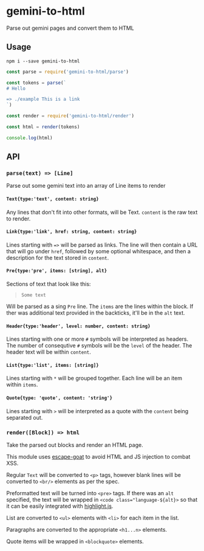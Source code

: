 # gemini-to-html

Parse out gemini pages and convert them to HTML

## Usage

```
npm i --save gemini-to-html
```

```javascript
const parse = require('gemini-to-html/parse')

const tokens = parse(`
# Hello

=> ./example This is a link
`)

const render = require('gemini-to-html/render')

const html = render(tokens)

console.log(html)
```

## API

### `parse(text) => [Line]`

Parse out some gemini text into an array of Line items to render

#### `Text{type:'text', content: string}`

Any lines that don't fit into other formats, will be Text. `content` is the raw text to render.

#### `Link{type:'link', href: string, content: string}`

Lines starting with `=>` will be parsed as links. The line will then contain a URL that will go under `href`, followed by some optional whitespace, and then a description for the text stored in `content`.

#### `Pre{type:'pre', items: [string], alt}`

Sections of text that look like this:

> ```alt
> Some text
> ```

Will be parsed as a sing `Pre` line. The `items` are the lines within the block. If ther was additional text provided in the backticks, it'll be in the `alt` text.

#### `Header{type:'header', level: number, content: string}`

Lines starting with one or more `#` symbols will be interpreted as headers. The number of consequtive `#` symbols will be the `level` of the header. The header text will be within `content`.

#### `List{type:'list', items: [string]}`

Lines starting with `*` will be grouped together. Each line will be an item within `items`.

#### `Quote{type: 'quote', content: 'string'}`

Lines starting with `>` will be interpreted as a quote with the `content` being separated out.

### `render([Block]) => html`

Take the parsed out blocks and render an HTML page.

This module uses [escape-goat](https://www.npmjs.com/package/escape-goat) to avoid HTML and JS injection to combat XSS.

Regular `Text` will be converted to `<p>` tags, however blank lines will be converted to `<br/>` elements as per the spec.

Preformatted text will be turned into `<pre>` tags. If there was an `alt` specified, the text will be wrapped in `<code class="language-${alt}>` so that it can be easily integrated with [highlight.js](https://highlightjs.org/).

List are converted to `<ul>` elements with `<li>` for each item in the list.

Paragraphs are converted to the appropriate `<h1...n>` elements.

Quote items will be wrapped in `<blockquote>` elements.
